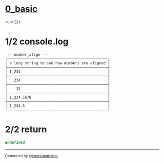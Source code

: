 # [0_basic](../../number_align.test.mjs#L32)

```js
run({})
```

# 1/2 console.log

```console
--- number_align ---
┌──────────────────────────────────────────────┐
│ a long string to see how numbers are aligned │
├──────────────────────────────────────────────┤
│ 1_234                                        │
├──────────────────────────────────────────────┤
│   234                                        │
├──────────────────────────────────────────────┤
│    12                                        │
├──────────────────────────────────────────────┤
│ 1_234.5678                                   │
├──────────────────────────────────────────────┤
│ 1_234.5                                      │
└──────────────────────────────────────────────┘

```

# 2/2 return

```js
undefined
```

---

<sub>
  Generated by <a href="https://github.com/jsenv/core/tree/main/packages/independent/snapshot">@jsenv/snapshot</a>
</sub>

